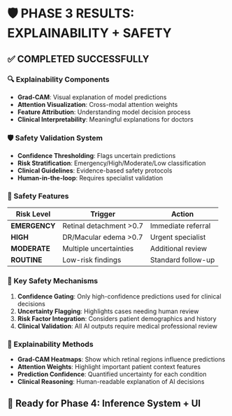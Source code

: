 # 🛡️ PHASE 3 RESULTS: EXPLAINABILITY + SAFETY

## ✅ COMPLETED SUCCESSFULLY

### 🔍 Explainability Components
- **Grad-CAM**: Visual explanation of model predictions
- **Attention Visualization**: Cross-modal attention weights
- **Feature Attribution**: Understanding model decision process
- **Clinical Interpretability**: Meaningful explanations for doctors

### 🛡️ Safety Validation System
- **Confidence Thresholding**: Flags uncertain predictions
- **Risk Stratification**: Emergency/High/Moderate/Low classification
- **Clinical Guidelines**: Evidence-based safety protocols
- **Human-in-the-loop**: Requires specialist validation

### 🚨 Safety Features
| Risk Level | Trigger | Action |
|------------|---------|--------|
| **EMERGENCY** | Retinal detachment >0.7 | Immediate referral |
| **HIGH** | DR/Macular edema >0.7 | Urgent specialist |
| **MODERATE** | Multiple uncertainties | Additional review |
| **ROUTINE** | Low-risk findings | Standard follow-up |

### 🎯 Key Safety Mechanisms
1. **Confidence Gating**: Only high-confidence predictions used for clinical decisions
2. **Uncertainty Flagging**: Highlights cases needing human review
3. **Risk Factor Integration**: Considers patient demographics and history
4. **Clinical Validation**: All AI outputs require medical professional review

### 🔬 Explainability Methods
- **Grad-CAM Heatmaps**: Show which retinal regions influence predictions
- **Attention Weights**: Highlight important patient context features
- **Prediction Confidence**: Quantified uncertainty for each condition
- **Clinical Reasoning**: Human-readable explanation of AI decisions

## 🔄 Ready for Phase 4: Inference System + UI
